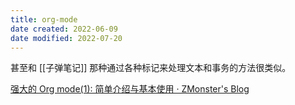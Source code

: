 ```yaml
---
title: org-mode
date created: 2022-06-09
date modified: 2022-07-20
---
```


甚至和 [[子弹笔记]] 那种通过各种标记来处理文本和事务的方法很类似。

[强大的 Org mode(1): 简单介绍与基本使用 · ZMonster's Blog](cubox://card?id=ff80808181224c150181234688f944cd)
